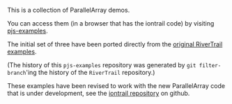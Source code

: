 This is a collection of ParallelArray demos.

You can access them (in a browser that has the iontrail code)
by visiting [pjs-examples](http://pnkfelix.github.com/pjs-examples/index.html).

The initial set of three have been ported directly from
the [original RiverTrail examples](https://github.com/RiverTrail/RiverTrail).

(The history of this `pjs-examples` repository was generated by
`git filter-branch`'ing the history of the `RiverTrail` repository.)

These examples have been revised to work with the new ParallelArray
code that is under development, see the
[iontrail repository](https://github.com/syg/iontrail) on github.
